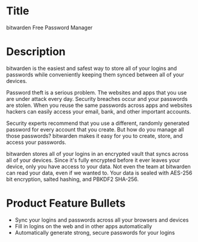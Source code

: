 # Title

bitwarden Free Password Manager

# Description

bitwarden is the easiest and safest way to store all of your logins and passwords while conveniently keeping them synced between all of your devices.

Password theft is a serious problem. The websites and apps that you use are under attack every day. Security breaches occur and your passwords are stolen. When you reuse the same passwords across apps and websites hackers can easily access your email, bank, and other important accounts.

Security experts recommend that you use a different, randomly generated password for every account that you create. But how do you manage all those passwords? bitwarden makes it easy for you to create, store, and access your passwords.

bitwarden stores all of your logins in an encrypted vault that syncs across all of your devices. Since it's fully encrypted before it ever leaves your device, only you have access to your data. Not even the team at bitwarden can read your data, even if we wanted to. Your data is sealed with AES-256 bit encryption, salted hashing, and PBKDF2 SHA-256.

# Product Feature Bullets

- Sync your logins and passwords across all your browsers and devices
- Fill in logins on the web and in other apps automatically
- Automatically generate strong, secure passwords for your logins
